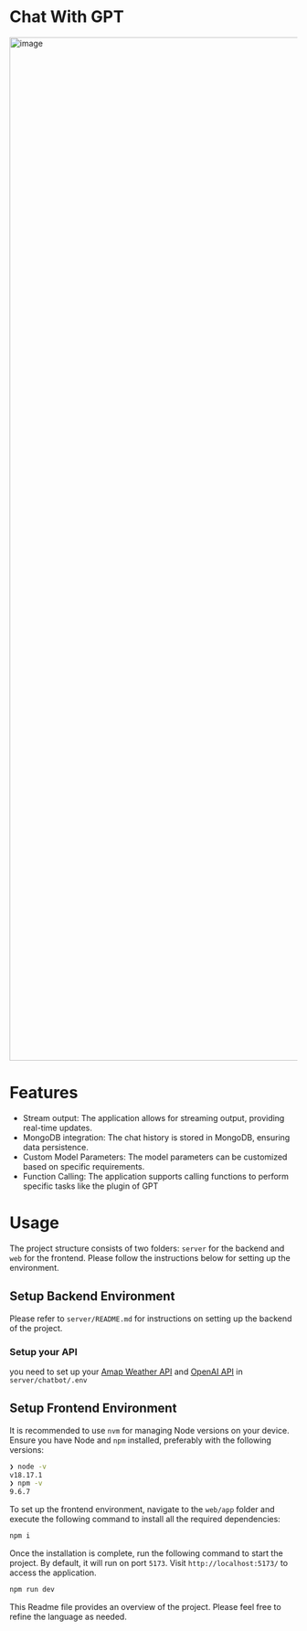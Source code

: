 # Chat With GPT
<img width="1792" alt="image" src="https://github.com/jiawen7777/chat-with-gpt/assets/43628912/ac407a90-479e-4953-b6e9-b48de3cecbdd">

# Features
 - Stream output: The application allows for streaming output, providing real-time updates.
 - MongoDB integration: The chat history is stored in MongoDB, ensuring data persistence.
 - Custom Model Parameters: The model parameters can be customized based on specific requirements.
 - Function Calling: The application supports calling functions to perform specific tasks like the plugin of GPT

# Usage

The project structure consists of two folders: `server` for the backend and `web` for the frontend. Please follow the instructions below for setting up the environment.



## Setup Backend Environment
Please refer to `server/README.md` for instructions on setting up the backend of the project.

### Setup your API
you need to set up your  [Amap Weather API](https://lbs.amap.com/api/webservice/guide/api/weatherinfo/#t1) and [OpenAI API](https://openai.com/blog/openai-api) in
`server/chatbot/.env`


## Setup Frontend Environment
It is recommended to use `nvm` for managing Node versions on your device. Ensure you have Node and `npm` installed, preferably with the following versions:
```bash
❯ node -v
v18.17.1
❯ npm -v
9.6.7
```

To set up the frontend environment, navigate to the `web/app` folder and execute the following command to install all the required dependencies:
```bash
npm i
```

Once the installation is complete, run the following command to start the project. By default, it will run on port `5173`. Visit `http://localhost:5173/` to access the application.
```bash
npm run dev
```

This Readme file provides an overview of the project. Please feel free to refine the language as needed.
